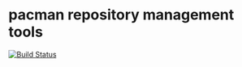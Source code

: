 # pacman repository management tools

[![Build Status](https://travis-ci.org/de-vri-es/pacman-repo-tools.svg?branch=master)](https://travis-ci.org/de-vri-es/pacman-repo-tools)
